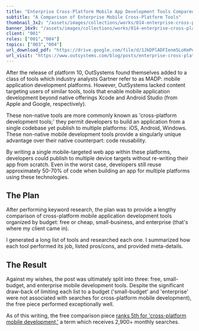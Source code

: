 ```yaml
---
title: "Enterprise Cross-Platform Mobile App Development Tools Compared"
subtitle: "A Comparison of Enterprise Mobile Cross-Platform Tools"
thumbnail_3x2: "/assets/images/collections/works/014-enterprise-cross-platform-madp-tools-compared/3x2.png"
banner_16x9: "/assets/images/collections/works/014-enterprise-cross-platform-madp-tools-compared/16x9.png"
client: "001"
roles: ["001","004"]
topics: ["003","004"]
url_download_pdf: "https://drive.google.com/file/d/1JkDPlADFIenm5LoKmPdO6pxPXH6-EHJm/view?usp=sharing"
url_visit: "https://www.outsystems.com/blog/posts/enterprise-cross-platform-mobile-app-development-tools-compared/"
---
```

After the release of platform 10, OutSystems found themselves added to a class of tools which industry analysts Gartner refer to as MADP: mobile application development platforms. However, OutSystems lacked content targeting users of similar tools, tools that enable mobile application development beyond native offerings Xcode and Android Studio (from Apple and Google, respectively).

These non-native tools are more commonly known as 'cross-platform development tools;' they permit developers to build an application from a single codebase yet publish to multiple platforms: iOS, Android, Windows. These non-native mobile development tools provide a singularly unique advantage over their native counterpart: code reusability.

By writing a single mobile-targeted web app within these platforms, developers could publish to multiple device targets without re-writing their app from scratch. Even in the worst case, developers still reuse approximately 50-70% of code when building an app for multiple platforms using these technologies.

## The Plan

After performing keyword research, the plan was to provide a lengthy comparison of cross-platform mobile application development tools organized by budget: free or cheap, small-business, and enterprise (that's where my client came in).

I generated a long list of tools and researched each one. I summarized how each tool performed its job, listed pros/cons, and provided meta-details.

## The Result

Against my wishes, the post was ultimately split into three: free, small-budget, and enterprise mobile development tools. Despite the significant draw-back of limiting each list to a budget ('small-budget' and 'enterprise' were not associated with searches for cross-platform mobile development), the free piece performed exceptionally well.

As of this writing, the free comparison piece [ranks 5th for 'cross-platform mobile development,'](/assets/images/collections/works/012-free-cross-platform-madp-tools-compared/cross-platform-mobile-results.png) a term which receives 2,900+ monthly searches.

